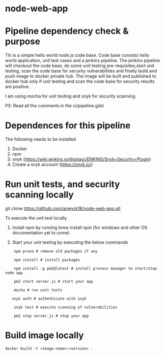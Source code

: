 # node-web-app

# Pipeline dependency check & purpose

Thi is a simple hello world node.js code base. Code base consists hello world application, unit test cases and a jenkins pipeline.  The jenkins pipeline will checkout the code base, do some unit testing pre-requisites,start unit testing, scan the code base for security vulnerabilities and finally build and push image to docker private hub. The image will be built and published to docker hub only if unit testing and scan the code base for security results are positive. 

I am using mocha for unit testing and snyk for security scanning.  

PS: Read all the comments in the ci/pipeline.gdsl

# Dependences for this pipeline 
The following needs to be installed 
1. Docker
2. npm
3. snyk (https://wiki.jenkins.io/display/JENKINS/Snyk+Security+Plugin)
4. Create a snyk account (https://snyk.io/)

# Run unit tests, and security scanning locally

git clone https://github.com/ameyrk18/node-web-app.git

To execute the unit test locally

1. Install npm by running brew install npm (for windows and other OS documentation yet to come)

2. Start your unit testing by executing the below commands
    
``    npm prune # remove old packages if any``

``    npm install # install packages``

``    npm install -g pm2@latest # install process manager to start/stop node app``

``    pm2 start server.js # start your app``

``    mocha # run unit tests``

``    snyk auth # authethicate with snyk ``

``    snyk test # execute scanning of vulnerabilities``

``    pm2 stop server.js # stop your app``

# Build image locally 

``docker build -t <image-name>:<version> .``
  
